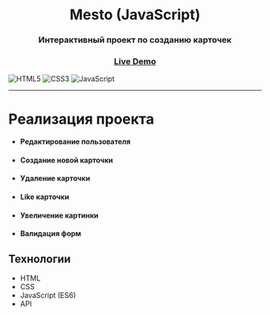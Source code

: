 <h1 align="center">Mesto (JavaScript)</h1>
<h3 align="center">Интерактивный проект по созданию карточек</h3>
<h3 align="center"><a  href="https://stanislavponomarev93.github.io/mesto_js/index.html">Live Demo</a></h3>
<p>

![HTML5](https://img.shields.io/badge/html5-%23E34F26.svg?style=flat&logo=html5&logoColor=white)
![CSS3](https://img.shields.io/badge/css3-%231572B6.svg?style=flat&logo=css3&logoColor=white)
![JavaScript](https://img.shields.io/badge/javascript-%23323330.svg?style=flat&logo=javascript&logoColor=%23F7DF1E)
</p>

___

<h1>Реализация проекта</h1>

* <h4>Редактирование пользователя</h4>
* <h4>Создание новой карточки</h4>
* <h4>Удаление карточки</h4>
* <h4>Like карточки</h4>
* <h4>Увеличение картинки</h4>
* <h4>Валидация форм</h4>


<h2>Технологии</h2>

* HTML
* CSS
* JavaScript (ES6)
* API